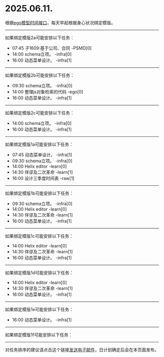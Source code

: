 # 2025.06.11.

根据[ego模型时间接口](https://gitee.com/hyg/blog/blob/master/timeflow.md)，每天早起根据身心状况绑定模版。

---
如果绑定模版2a可能安排以下任务：

- 07:45	子1609:基于公司、合同 -PSMD[0]
- 14:00	schema立项。 -infra[0]
- 16:00	动态菜单设计。 -infra[1]

---
如果绑定模版2b可能安排以下任务：

- 09:30	schema立项。 -infra[0]
- 14:00	整理js对象检索的代码 -ego[0]
- 16:00	动态菜单设计。 -infra[1]

---
如果绑定模版2c可能安排以下任务：

- 14:00	schema立项。 -infra[0]
- 16:00	动态菜单设计。 -infra[1]

---
如果绑定模版1a可能安排以下任务：

- 07:45	动态菜单设计。 -infra[1]
- 09:30	schema立项。 -infra[0]
- 14:00	Helix editor -learn[0]
- 14:30	佯谬及二次革命 -learn[1]
- 16:00	设计三季度时间表 -raw[1]

---
如果绑定模版1b可能安排以下任务：

- 09:30	schema立项。 -infra[0]
- 14:00	Helix editor -learn[0]
- 14:30	佯谬及二次革命 -learn[1]
- 16:00	动态菜单设计。 -infra[1]

---
如果绑定模版1c可能安排以下任务：

- 14:00	Helix editor -learn[0]
- 14:30	佯谬及二次革命 -learn[1]
- 16:00	动态菜单设计。 -infra[1]

---
如果绑定模版1d可能安排以下任务：

- 14:00	Helix editor -learn[0]
- 14:30	佯谬及二次革命 -learn[1]
- 16:00	动态菜单设计。 -infra[1]

---
如果绑定模版1e可能安排以下任务：

- 16:00	动态菜单设计。 -infra[1]

---
如果绑定模版1f可能安排以下任务：


---
对任务排序的建议请点击这个链接<a href="mailto:huangyg@mars22.com?subject=关于2025.06.11.任务排序的建议&body=date: 2025.06.11.%0D%0Afile: ../../blog/release/time/d.20250611.md%0D%0A---请勿修改邮件主题及以上内容---%0D%0A">发送电子邮件</a>，日计划确定后会在本页面发布。